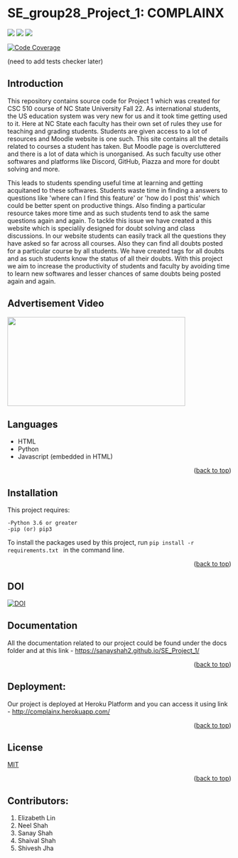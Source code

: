# SE_group28_Project_1: COMPLAINX

<!-- Head -->

<!-- SHIELDS -->

<a href="https://github.com/Sanayshah2/SE_Project_1/issues">
        <img src="https://img.shields.io/github/issues/Sanayshah2/SE_Project_1" /></a>
<a href="https://github.com/Sanayshah2/SE_Project_1/blob/main/LICENSE"> 
        <img src="https://img.shields.io/github/license/Sanayshah2/SE_Project_1" /></a>
<a href="https://github.com/Sanayshah2/SE_Project_1/actions/workflows/code_checker.yml">
        <img src="https://github.com/Sanayshah2/SE_Project_1/actions/workflows/code_checker.yml/badge.svg"/></a>


[![Code Coverage](https://codecov.io/gh/Sanayshah2/SE_Project_1/branch/main/graphs/badge.svg)](https://codecov.io/gh/Sanayshah2/SE_Project_1/branch/main)

(need to add tests checker later)
## Introduction
This repository contains source code for Project 1 which was created for CSC 510 course of NC State University Fall 22. 
As international students, the US education system was very new for us and it took time getting used to it. 
Here at NC State each faculty has their own set of rules they use for teaching and grading students.
Students are given access to a lot of resources and Moodle website is one such. This site contains all the details related to courses a student has taken.
But Moodle page is overcluttered and there is a lot of data which is unorganised. 
As such faculty use other softwares and platforms like Discord, GitHub, Piazza and more for doubt solving and more.

This leads to students spending useful time at learning and getting acquitaned to these softwares. 
Students waste time in finding a answers to questions like 'where can I find this feature' or 'how do I post this' which could be better spent on productive things.
Also finding a particular resource takes more time and as such students tend to ask the same questions again and again.
To tackle this issue we have created a this website which is specialily designed for doubt solving and class discussions.
In our website students can easily track all the questions they have asked so far across all courses. 
Also they can find all doubts posted for a particular course by all students. 
We have created tags for all doubts and as such students know the status of all their doubts.
With this project we aim to increase the productivity of students and faculty by avoiding time to learn new softwares and lesser chances of same doubts being posted again and again.

## Advertisement Video
<a href="https://www.youtube.com/watch?v=XYYWJ1TtzEQ">
<img src="https://github.com/Sanayshah2/SE_Project_1/blob/main/grievancesystemlatest/grievance/static/grievance/images/banner.PNG" width="400" height="200"></a>

## Languages
- HTML
- Python 
- Javascript (embedded in HTML)
<p align="right">(<a href="https://github.com/Sanayshah2/SE_Project_1/blob/main/README.md">back to top</a>)</p>

## Installation
This project requires:

    -Python 3.6 or greater
    -pip (or) pip3  
To install the packages used by this project, run 
``
pip install -r requirements.txt 
``  in the command line.  
<p align="right">(<a href="https://github.com/Sanayshah2/SE_Project_1/blob/main/README.md">back to top</a>)</p>

## DOI
[![DOI](https://zenodo.org/badge/537628861.svg)](https://zenodo.org/badge/latestdoi/537628861)

## Documentation
All the documentation related to our project could be found under the docs folder and at this link - https://sanayshah2.github.io/SE_Project_1/
<p align="right">(<a href="https://github.com/Sanayshah2/SE_Project_1/blob/main/README.md">back to top</a>)</p>

<!-- ## Requirements - To be added
<a href="https://github.com/ShiveshJha12/SE_group28_HW2/blob/main/requirements.txt"><h4>REQUIREMENTS.txt</a>  -->
<!-- ## Install
<a href="https://github.com/ShiveshJha12/SE_group28_HW2/blob/main/INSTALL.md"><h4>INSTALL.md</a>  -->

## Deployment:
Our project is deployed at Heroku Platform and you can access it using link - http://complainx.herokuapp.com/
<p align="right">(<a href="https://github.com/Sanayshah2/SE_Project_1/blob/main/README.md">back to top</a>)</p>

## License
[MIT](https://github.com/Sanayshah2/SE_Project_1/blob/main/LICENSE)
<p align="right">(<a href="https://github.com/Sanayshah2/SE_Project_1/blob/main/README.md">back to top</a>)</p>

## Contributors:
1. Elizabeth Lin  
2. Neel Shah  
3. Sanay Shah  
4. Shaival Shah
5. Shivesh Jha    
